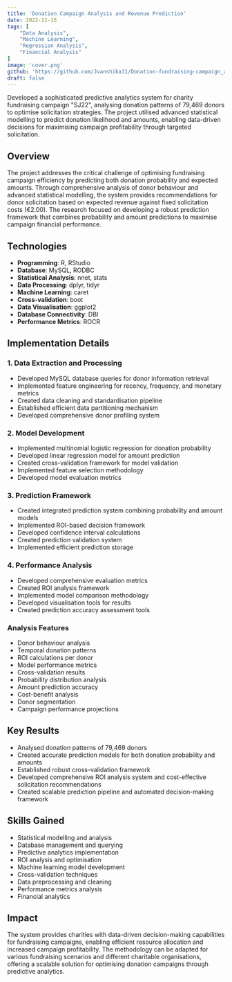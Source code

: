 ```yaml
---
title: 'Donation Campaign Analysis and Revenue Prediction'
date: 2022-11-15
tags: [
    "Data Analysis",
    "Machine Learning",
    "Regression Analysis",
    "Financial Analysis"
]
image: 'cover.png'
github: 'https://github.com/Jvanshika11/Donation-fundraising-campaign_analysis_and_revenue-predictions'
draft: false
---
```


Developed a sophisticated predictive analytics system for charity fundraising campaign "SJ22", analysing donation patterns of 79,469 donors to optimise solicitation strategies. The project utilised advanced statistical modelling to predict donation likelihood and amounts, enabling data-driven decisions for maximising campaign profitability through targeted solicitation.

<!--more-->

## Overview
The project addresses the critical challenge of optimising fundraising campaign efficiency by predicting both donation probability and expected amounts. Through comprehensive analysis of donor behaviour and advanced statistical modelling, the system provides recommendations for donor solicitation based on expected revenue against fixed solicitation costs (€2.00). The research focused on developing a robust prediction framework that combines probability and amount predictions to maximise campaign financial performance.

## Technologies
- **Programming**: R, RStudio
- **Database**: MySQL, RODBC
- **Statistical Analysis**: nnet, stats
- **Data Processing**: dplyr, tidyr
- **Machine Learning**: caret
- **Cross-validation**: boot
- **Data Visualisation**: ggplot2
- **Database Connectivity**: DBI
- **Performance Metrics**: ROCR

## Implementation Details

### 1. Data Extraction and Processing
- Developed MySQL database queries for donor information retrieval
- Implemented feature engineering for recency, frequency, and monetary metrics
- Created data cleaning and standardisation pipeline
- Established efficient data partitioning mechanism
- Developed comprehensive donor profiling system

### 2. Model Development
- Implemented multinomial logistic regression for donation probability
- Developed linear regression model for amount prediction
- Created cross-validation framework for model validation
- Implemented feature selection methodology
- Developed model evaluation metrics

### 3. Prediction Framework
- Created integrated prediction system combining probability and amount models
- Implemented ROI-based decision framework
- Developed confidence interval calculations
- Created prediction validation system
- Implemented efficient prediction storage

### 4. Performance Analysis
- Developed comprehensive evaluation metrics
- Created ROI analysis framework
- Implemented model comparison methodology
- Developed visualisation tools for results
- Created prediction accuracy assessment tools

### Analysis Features
- Donor behaviour analysis
- Temporal donation patterns
- ROI calculations per donor
- Model performance metrics
- Cross-validation results
- Probability distribution analysis
- Amount prediction accuracy
- Cost-benefit analysis
- Donor segmentation
- Campaign performance projections

## Key Results
- Analysed donation patterns of 79,469 donors
- Created accurate prediction models for both donation probability and amounts
- Established robust cross-validation framework
- Developed comprehensive ROI analysis system and cost-effective solicitation recommendations
- Created scalable prediction pipeline and automated decision-making framework

## Skills Gained
- Statistical modelling and analysis
- Database management and querying
- Predictive analytics implementation
- ROI analysis and optimisation
- Machine learning model development
- Cross-validation techniques
- Data preprocessing and cleaning
- Performance metrics analysis
- Financial analytics

## Impact
The system provides charities with data-driven decision-making capabilities for fundraising campaigns, enabling efficient resource allocation and increased campaign profitability. The methodology can be adapted for various fundraising scenarios and different charitable organisations, offering a scalable solution for optimising donation campaigns through predictive analytics.